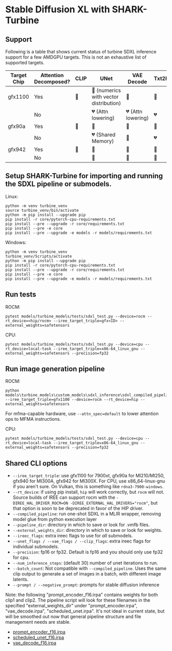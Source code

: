 # Stable Diffusion XL with SHARK-Turbine

## Support

Following is a table that shows current status of turbine SDXL inference support for a few AMDGPU targets. This is not an exhaustive list of supported targets.

| Target Chip | Attention Decomposed? | CLIP          | UNet                           | VAE Decode                     | Txt2Img        |
|-------------|-----------------------|---------------|--------------------------------|--------------------------------|----------------|
| gfx1100     | Yes                   | 💚 | 💛 (numerics with vector distribution)| 💚                  | 💚  |
|             | No                    |               | 💔 (Attn lowering) | 💔 (Attn lowering) | 💔 |
| gfx90a      | Yes                   | 💚 | 💚                  | 💚                  | 💚  |
|             | No                    |               | 💔 (Shared Memory) | 💚                  | 💔 |
| gfx942      | Yes                   | 💚 | 💚                  | 💚                  | 💚  |
|             | No                    |               | 💚                  | 💚                  | 💚  |

## Setup SHARK-Turbine for importing and running the SDXL pipeline or submodels.

Linux:
```shell
python -m venv turbine_venv
source turbine_venv/bin/activate
python -m pip install --upgrade pip
pip install -r core/pytorch-cpu-requirements.txt
pip install --pre --upgrade -r core/requirements.txt
pip install --pre -e core
pip install --pre --upgrade -e models -r models/requirements.txt
```

Windows:
```shell
python -m venv turbine_venv
turbine_venv/Scripts/activate
python -m pip install --upgrade pip
pip install -r core/pytorch-cpu-requirements.txt
pip install --pre --upgrade -r core/requirements.txt
pip install --pre -e core
pip install --pre --upgrade -e models -r models/requirements.txt
```

## Run tests
ROCM:
```
pytest models/turbine_models/tests/sdxl_test.py --device=rocm --rt_device=<hip/rocm> --iree_target_triple=gfx<ID> --external_weights=safetensors
```

CPU:
```
pytest models/turbine_models/tests/sdxl_test.py --device=cpu --rt_device=local-task --iree_target_triple=x86-64_linux_gnu --external_weights=safetensors --precision=fp32
```

## Run image generation pipeline

ROCM:
```
python models\turbine_models\custom_models\sdxl_inference\sdxl_compiled_pipeline.py --iree_target_triple=gfx1100 --device=rocm --rt_device=hip --external_weights=safetensors
```
For mfma-capable hardware, use `--attn_spec=default` to lower attention ops to MFMA instructions.

CPU:
```
pytest models/turbine_models/tests/sdxl_test.py --device=cpu --rt_device=local-task --iree_target_triple=x86-64_linux_gnu --external_weights=safetensors --precision=fp32
```

## Shared CLI options
 - `--iree_target_triple`: use gfx1100 for 7900xt, gfx90a for MI210/MI250, gfx940 for MI300A, gfx942 for MI300X. For CPU, use x86_64-linux-gnu if you aren't sure. On Vulkan, this is something like `rdna3-7900-windows`.
 - `--rt_device`: if using pip install, `hip` will work correctly, but `rocm` will not. Source builds of IREE can support rocm with the `-DIREE_HAL_DRIVER_ROCM=ON -DIREE_EXTERNAL_HAL_DRIVERS="rocm"`, but that option is soon to be deprecated in favor of the HIP driver.
 - `--compiled_pipeline`: run one-shot SDXL in a MLIR wrapper, removing model glue from python execution layer
 - `--pipeline_dir`: directory in which to save or look for .vmfb files.
 - `--external_weights_dir`: directory in which to save or look for weights.
 - `--ireec_flags`: extra ireec flags to use for _all_ submodels.
 - `--unet_flags / --vae_flags / --clip_flags`: extra ireec flags for individual submodels.
 - `--precision`: fp16 or fp32. Default is fp16 and you should only use fp32 for cpu.
 - `--num_inference_steps`: (default 30) number of unet iterations to run.
 - `--batch_count`: Not compatible with `--compiled_pipeline`. Uses the same clip output to generate a set of images in a batch, with different image latents.
 - `--prompt / --negative_prompt`: prompts for stable diffusion inference


Note: the following "prompt_encoder_f16.irpa" contains weights for both clip1 and clip2.
The pipeline script will look for these filenames in the specified "external_weights_dir" under "prompt_encoder.irpa", "vae_decode.irpa", "scheduled_unet.irpa".
It's not ideal in current state, but will be smoothed out now that general pipeline structure and file management needs are stable.
 - [prompt_encoder_f16.irpa](https://sharkpublic.blob.core.windows.net/sharkpublic/SDXL/SDXL_weights_fp16/prompt_encoder_fp16.irpa)
 - [scheduled_unet_f16.irpa](https://sharkpublic.blob.core.windows.net/sharkpublic/SDXL/SDXL_weights_fp16/scheduled_unet_f16.irpa)
 - [vae_decode_f16.irpa](https://sharkpublic.blob.core.windows.net/sharkpublic/SDXL/SDXL_weights_fp16/vae_encode_fp16.irpa)
